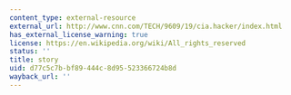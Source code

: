 ```yaml
---
content_type: external-resource
external_url: http://www.cnn.com/TECH/9609/19/cia.hacker/index.html
has_external_license_warning: true
license: https://en.wikipedia.org/wiki/All_rights_reserved
status: ''
title: story
uid: d77c5c7b-bf89-444c-8d95-523366724b8d
wayback_url: ''
---
```

